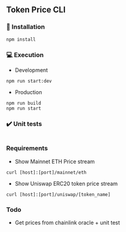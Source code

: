 ## Token Price CLI

### :wrench: Installation

```shell
npm install
```

### :computer: Execution

- Development

```shell
npm run start:dev
```

- Production

```shell
npm run build
npm run start
```

### :heavy_check_mark: Unit tests

```shell
```

### Requirements

- Show Mainnet ETH Price stream

```shell
curl [host]:[port]/mainnet/eth 
```

- Show Uniswap ERC20 token price stream

```shell
curl [host]:[port]/uniswap/[token_name]
```

### Todo

- Get prices from chainlink oracle + unit test